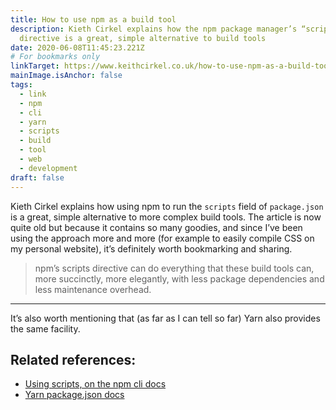 ```yaml
---
title: How to use npm as a build tool
description: Kieth Cirkel explains how the npm package manager’s “scripts”
  directive is a great, simple alternative to build tools
date: 2020-06-08T11:45:23.221Z
# For bookmarks only
linkTarget: https://www.keithcirkel.co.uk/how-to-use-npm-as-a-build-tool/
mainImage.isAnchor: false
tags:
  - link
  - npm
  - cli
  - yarn
  - scripts
  - build
  - tool
  - web
  - development
draft: false
---
```

Kieth Cirkel explains how using npm to run the `scripts` field of `package.json` is a great, simple alternative to more complex build tools. The article is now quite old but because it contains so many goodies, and since I’ve been using the approach more and more (for example to easily compile CSS on my personal website), it’s definitely worth bookmarking and sharing.

> npm’s scripts directive can do everything that these build tools can, more succinctly, more elegantly, with less package dependencies and less maintenance overhead.
--- 

It’s also worth mentioning that (as far as I can tell so far) Yarn also provides the same facility.

## Related references:

- [Using scripts, on the npm cli docs](https://docs.npmjs.com/cli/v7/using-npm/scripts)
- [Yarn package.json docs](https://classic.yarnpkg.com/en/docs/package-json#toc-scripts)
